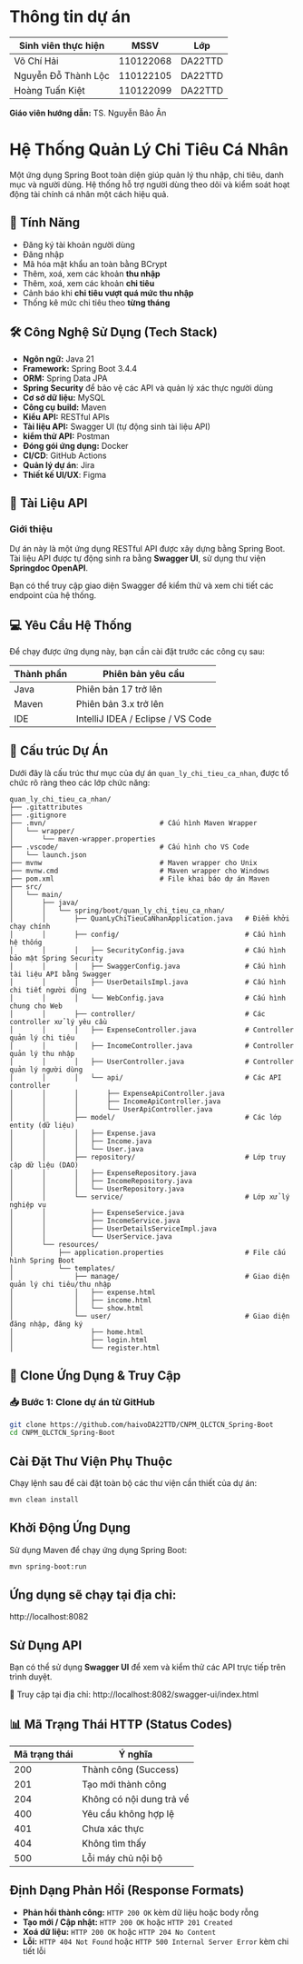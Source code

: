 # Thông tin dự án
| Sinh viên thực hiện    | MSSV     | Lớp       | 
|------------------------|----------|-----------|
| Võ Chí Hải             |110122068 | DA22TTD   | 
| Nguyễn Đỗ Thành Lộc    |110122105 | DA22TTD   |   
| Hoàng Tuấn Kiệt        |110122099 | DA22TTD   |

**Giáo viên hướng dẫn:** TS. Nguyễn Bảo Ân

# Hệ Thống Quản Lý Chi Tiêu Cá Nhân

Một ứng dụng Spring Boot toàn diện giúp quản lý thu nhập, chi tiêu, danh mục và người dùng. Hệ thống hỗ trợ người dùng theo dõi và kiểm soát hoạt động tài chính cá nhân một cách hiệu quả.
## 🚀 Tính Năng

- Đăng ký tài khoản người dùng
- Đăng nhập 
- Mã hóa mật khẩu an toàn bằng BCrypt
- Thêm, xoá, xem các khoản **thu nhập**
- Thêm, xoá, xem các khoản **chi tiêu**
- Cảnh báo khi **chi tiêu vượt quá mức thu nhập**
- Thống kê mức chi tiêu theo **từng tháng**

## 🛠 Công Nghệ Sử Dụng (Tech Stack)

- **Ngôn ngữ:** Java 21  
- **Framework:** Spring Boot 3.4.4  
- **ORM:** Spring Data JPA
- **Spring Security** để bảo vệ các API và quản lý xác thực người dùng  
- **Cơ sở dữ liệu:** MySQL  
- **Công cụ build:** Maven  
- **Kiểu API:** RESTful APIs  
- **Tài liệu API:** Swagger UI (tự động sinh tài liệu API)
- **kiểm thử API:** Postman
- **Đóng gói ứng dụng:** Docker
- **CI/CD**: GitHub Actions
- **Quản lý dự án**: Jira
- **Thiết kế UI/UX**: Figma

## 📄 Tài Liệu API

### Giới thiệu

Dự án này là một ứng dụng RESTful API được xây dựng bằng Spring Boot.  
Tài liệu API được tự động sinh ra bằng **Swagger UI**, sử dụng thư viện **Springdoc OpenAPI**.

Bạn có thể truy cập giao diện Swagger để kiểm thử và xem chi tiết các endpoint của hệ thống.

## 💻 Yêu Cầu Hệ Thống

Để chạy được ứng dụng này, bạn cần cài đặt trước các công cụ sau:

| Thành phần | Phiên bản yêu cầu            |
|------------|------------------------------|
| Java       | Phiên bản 17 trở lên         |
| Maven      | Phiên bản 3.x trở lên         |
| IDE        | IntelliJ IDEA / Eclipse / VS Code |

## 📁 Cấu trúc Dự Án

Dưới đây là cấu trúc thư mục của dự án `quan_ly_chi_tieu_ca_nhan`, được tổ chức rõ ràng theo các lớp chức năng:

```plaintext
quan_ly_chi_tieu_ca_nhan/
├── .gitattributes
├── .gitignore
├── .mvn/                            # Cấu hình Maven Wrapper
│   └── wrapper/
│       └── maven-wrapper.properties
├── .vscode/                         # Cấu hình cho VS Code
│   └── launch.json
├── mvnw                             # Maven wrapper cho Unix
├── mvnw.cmd                         # Maven wrapper cho Windows
├── pom.xml                          # File khai báo dự án Maven
├── src/
│   └── main/
│       ├── java/
│       │   └── spring/boot/quan_ly_chi_tieu_ca_nhan/
│       │       ├── QuanLyChiTieuCaNhanApplication.java   # Điểm khởi chạy chính
│       │       ├── config/                               # Cấu hình hệ thống
│       │       │   ├── SecurityConfig.java               # Cấu hình bảo mật Spring Security
│       │       │   ├── SwaggerConfig.java                # Cấu hình tài liệu API bằng Swagger
│       │       │   ├── UserDetailsImpl.java              # Cấu hình chi tiết người dùng
│       │       │   └── WebConfig.java                    # Cấu hình chung cho Web
│       │       ├── controller/                           # Các controller xử lý yêu cầu
│       │       │   ├── ExpenseController.java            # Controller quản lý chi tiêu
│       │       │   ├── IncomeController.java             # Controller quản lý thu nhập
│       │       │   ├── UserController.java               # Controller quản lý người dùng
│       │       │   └── api/                              # Các API controller
│       │       │       ├── ExpenseApiController.java
│       │       │       ├── IncomeApiController.java
│       │       │       └── UserApiController.java
│       │       ├── model/                                # Các lớp entity (dữ liệu)
│       │       │   ├── Expense.java
│       │       │   ├── Income.java
│       │       │   └── User.java
│       │       ├── repository/                           # Lớp truy cập dữ liệu (DAO)
│       │       │   ├── ExpenseRepository.java
│       │       │   ├── IncomeRepository.java
│       │       │   └── UserRepository.java
│       │       └── service/                              # Lớp xử lý nghiệp vụ
│       │           ├── ExpenseService.java
│       │           ├── IncomeService.java
│       │           ├── UserDetailsServiceImpl.java
│       │           └── UserService.java
│       └── resources/
│           ├── application.properties                    # File cấu hình Spring Boot
│           └── templates/
│               ├── manage/                               # Giao diện quản lý chi tiêu/thu nhập
│               │   ├── expense.html
│               │   ├── income.html
│               │   └── show.html
│               └── user/                                 # Giao diện đăng nhập, đăng ký
│                   ├── home.html
│                   ├── login.html
│                   └── register.html
```

## 🧬 Clone Ứng Dụng & Truy Cập

### 📥 Bước 1: Clone dự án từ GitHub

```bash
git clone https://github.com/haivoDA22TTD/CNPM_QLCTCN_Spring-Boot
cd CNPM_QLCTCN_Spring-Boot
```
##  Cài Đặt Thư Viện Phụ Thuộc

Chạy lệnh sau để cài đặt toàn bộ các thư viện cần thiết của dự án:

```bash
mvn clean install
```
## Khởi Động Ứng Dụng

Sử dụng Maven để chạy ứng dụng Spring Boot:

```bash
mvn spring-boot:run
```
##  Ứng dụng sẽ chạy tại địa chỉ:
  http://localhost:8082
##  Sử Dụng API

Bạn có thể sử dụng **Swagger UI** để xem và kiểm thử các API trực tiếp trên trình duyệt.

🔗 Truy cập tại địa chỉ:
  http://localhost:8082/swagger-ui/index.html
  
## 📊 Mã Trạng Thái HTTP (Status Codes)

| Mã trạng thái | Ý nghĩa                     |
|---------------|-----------------------------|
| 200           | Thành công (Success)        |
| 201           | Tạo mới thành công          |
| 204           | Không có nội dung trả về    |
| 400           | Yêu cầu không hợp lệ        |
| 401           | Chưa xác thực               |
| 404           | Không tìm thấy              |
| 500           | Lỗi máy chủ nội bộ          |

##  Định Dạng Phản Hồi (Response Formats)

-  **Phản hồi thành công:** `HTTP 200 OK` kèm dữ liệu hoặc body rỗng  
-  **Tạo mới / Cập nhật:** `HTTP 200 OK` hoặc `HTTP 201 Created`  
-  **Xoá dữ liệu:** `HTTP 200 OK` hoặc `HTTP 204 No Content`  
-  **Lỗi:** `HTTP 404 Not Found` hoặc `HTTP 500 Internal Server Error` kèm chi tiết lỗi
